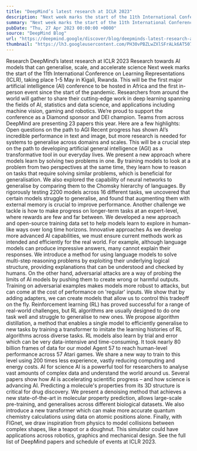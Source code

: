 ```yaml
---
title: "DeepMind’s latest research at ICLR 2023"
description: "Next week marks the start of the 11th International Conference on Learning Representations (ICLR), taking place 1-5 May in Kigali, Rwanda. This will be the first major artificial intelligence (AI) conference to be hosted in Africa and the first in-person event since the start of the pandemic. Researchers from around the world will gather to share their cutting-edge work in deep learning spanning the fields of AI, statistics and data science, and applications including machine vision, gaming and robotics. We’re proud to support the conference as a Diamond sponsor and DEI champion."
summary: "Next week marks the start of the 11th International Conference on Learning Representations (ICLR), taking place 1-5 May"
pubDate: "Thu, 27 Apr 2023 00:00:00 +0000"
source: "DeepMind Blog"
url: "https://deepmind.google/discover/blog/deepminds-latest-research-at-iclr-2023/"
thumbnail: "https://lh3.googleusercontent.com/PH30vPBZLwZXlSFrALk6AT507Qn70LSPLW5a89vsRhDdkje_xaPGvNE2UrhOBy8Gkaasn-FVRuDWlPhEPntzw02gxSAEPygt7djS4URtQZJuaLPw3w=w528-h297-n-nu-rw"
---
```


Research
DeepMind’s latest research at ICLR 2023
Research towards AI models that can generalise, scale, and accelerate science
Next week marks the start of the 11th International Conference on Learning Representations (ICLR), taking place 1-5 May in Kigali, Rwanda. This will be the first major artificial intelligence (AI) conference to be hosted in Africa and the first in-person event since the start of the pandemic.
Researchers from around the world will gather to share their cutting-edge work in deep learning spanning the fields of AI, statistics and data science, and applications including machine vision, gaming and robotics. We’re proud to support the conference as a Diamond sponsor and DEI champion.
Teams from across DeepMind are presenting 23 papers this year. Here are a few highlights:
Open questions on the path to AGI
Recent progress has shown AI’s incredible performance in text and image, but more research is needed for systems to generalise across domains and scales. This will be a crucial step on the path to developing artificial general intelligence (AGI) as a transformative tool in our everyday lives.
We present a new approach where models learn by solving two problems in one. By training models to look at a problem from two perspectives at the same time, they learn how to reason on tasks that require solving similar problems, which is beneficial for generalisation. We also explored the capability of neural networks to generalise by comparing them to the Chomsky hierarchy of languages. By rigorously testing 2200 models across 16 different tasks, we uncovered that certain models struggle to generalise, and found that augmenting them with external memory is crucial to improve performance.
Another challenge we tackle is how to make progress on longer-term tasks at an expert-level, where rewards are few and far between. We developed a new approach and open-source training data set to help models learn to explore in human-like ways over long time horizons.
Innovative approaches
As we develop more advanced AI capabilities, we must ensure current methods work as intended and efficiently for the real world. For example, although language models can produce impressive answers, many cannot explain their responses. We introduce a method for using language models to solve multi-step reasoning problems by exploiting their underlying logical structure, providing explanations that can be understood and checked by humans. On the other hand, adversarial attacks are a way of probing the limits of AI models by pushing them to create wrong or harmful outputs. Training on adversarial examples makes models more robust to attacks, but can come at the cost of performance on 'regular' inputs. We show that by adding adapters, we can create models that allow us to control this tradeoff on the fly.
Reinforcement learning (RL) has proved successful for a range of real-world challenges, but RL algorithms are usually designed to do one task well and struggle to generalise to new ones. We propose algorithm distillation, a method that enables a single model to efficiently generalise to new tasks by training a transformer to imitate the learning histories of RL algorithms across diverse tasks. RL models also learn by trial and error which can be very data-intensive and time-consuming. It took nearly 80 billion frames of data for our model Agent 57 to reach human-level performance across 57 Atari games. We share a new way to train to this level using 200 times less experience, vastly reducing computing and energy costs.
AI for science
AI is a powerful tool for researchers to analyse vast amounts of complex data and understand the world around us. Several papers show how AI is accelerating scientific progress – and how science is advancing AI.
Predicting a molecule's properties from its 3D structure is critical for drug discovery. We present a denoising method that achieves a new state-of-the-art in molecular property prediction, allows large-scale pre-training, and generalises across different biological datasets. We also introduce a new transformer which can make more accurate quantum chemistry calculations using data on atomic positions alone.
Finally, with FIGnet, we draw inspiration from physics to model collisions between complex shapes, like a teapot or a doughnut. This simulator could have applications across robotics, graphics and mechanical design.
See the full list of DeepMind papers and schedule of events at ICLR 2023.